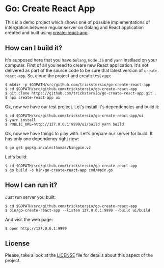 # Go: Create React App

This is a demo project which shows one of possible implementations of intergration between regular server on Golang and React application created and built using [create-react-app](https://github.com/facebook/create-react-app).

## How can I build it?

It's supposed here that you have `Golang`, `Node.JS` and `yarn` instllaed on your computer. First of all you need to creare new React application. It's not delivered as part of the source code to be sure that latest version of `create-react-app`. So, clone the project and create test app:

```
$ mkdir -p $GOPATH/src/github.com/trickstersio/go-create-react-app
$ cd $GOPATH/src/github.com/trickstersio/go-create-react-app
$ git clone https://github.com/trickstersio/go-create-react-app.git .
$ npx create-react-app ui
```

Ok, now we have our test project. Let's install it's dependencies and build it:

```
$ cd $GOPATH/src/github.com/trickstersio/go-create-react-app/ui
$ yarn install
$ PUBLIC_URL=http://127.0.0.1:9999/ui/build yarn build
```

Ok, now we have things to play with. Let's prepare our server for build. It has only one dependency right now:

```
$ go get gopkg.in/alecthomas/kingpin.v2
```

Let's build:

```
$ cd $GOPATH/src/github.com/trickstersio/go-create-react-app
$ go build -o bin/go-create-react-app cmd/main.go
```

## How I can run it?

Just run server you built:

```
$ cd $GOPATH/src/github.com/trickstersio/go-create-react-app
$ bin/go-create-react-app --listen 127.0.0.1:9999 --build ui/build
```

And visit the web page:

```
$ open http://127.0.0.1:9999
```

## License

Please, take a look at the [LICENSE](https://github.com/trickstersio/go-create-react-app/blob/master/LICENSE) file for details about this aspect of the project.
